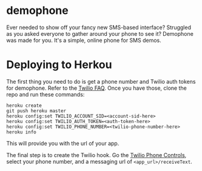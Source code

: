 # demophone

Ever needed to show off your fancy new SMS-based interface? Struggled as you asked everyone to gather around your phone to see it? Demophone was made for you. It's a simple, online phone for SMS demos. 

# Deploying to Herkou

The first thing you need to do is get a phone number and Twilio auth tokens for demophone. Refer to the [Twilio FAQ](http://www.twilio.com/help/faq/phone-numbers). Once you have those, clone the repo and run these commands:

```
heroku create
git push heroku master
heroku config:set TWILIO_ACCOUNT_SID=<account-sid-here>
heroku config:set TWILIO_AUTH_TOKEN=<auth-token-here>
heroku config:set TWILIO_PHONE_NUMBER=<twilio-phone-number-here>
heroku info
```

This will provide you with the url of your app.

The final step is to create the Twilio hook. Go the [Twilio Phone Controls](https://www.twilio.com/user/account/phone-numbers/incoming), select your phone number, and a messaging url of `<app_url>/receiveText`.